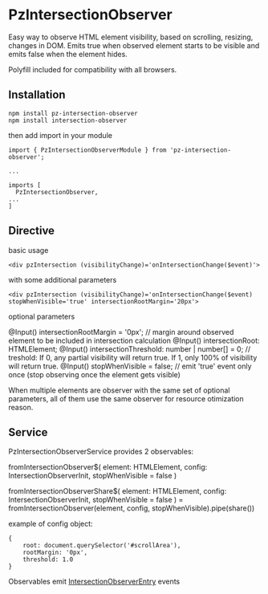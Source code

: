 # PzIntersectionObserver

Easy way to observe HTML element visibility, based on scrolling, resizing, changes in DOM.
Emits true when observed element starts to be visible and emits false when the element hides.

Polyfill included for compatibility with all browsers.

## Installation

```
npm install pz-intersection-observer
npm install intersection-observer
```

then add import in your module

```
import { PzIntersectionObserverModule } from 'pz-intersection-observer';

...

imports [
  PzIntersectionObserver,
...
]
```

## Directive

basic usage

```
<div pzIntersection (visibilityChange)='onIntersectionChange($event)'>
```

with some additional parameters

```
<div pzIntersection (visibilityChange)='onIntersectionChange($event) stopWhenVisible='true' intersectionRootMargin='20px'>
```

optional parameters

  @Input() intersectionRootMargin = '0px';  // margin around observed element to be included in intersection calculation
  @Input() intersectionRoot: HTMLElement;
  @Input() intersectionThreshold: number | number[] = 0;  // treshold: If 0, any partial visibility will return true. If 1, only 100% of visibility will return true.
  @Input() stopWhenVisible = false;  // emit 'true' event only once (stop observing once the element gets visible)

When multiple elements are observer with the same set of optional parameters, all of them use the same observer for resource otimization reason.


## Service

PzIntersectionObserverService provides 2 observables:

  fromIntersectionObserver$(
      element: HTMLElement,
      config: IntersectionObserverInit,
      stopWhenVisible = false
    )

  fromIntersectionObserverShare$(
    element: HTMLElement,
    config: IntersectionObserverInit,
    stopWhenVisible = false
  ) = fromIntersectionObserver(element, config, stopWhenVisible).pipe(share())

  example of config object:

    {
        root: document.querySelector('#scrollArea'),
        rootMargin: '0px',
        threshold: 1.0
    }

  Observables emit [IntersectionObserverEntry](https://developer.mozilla.org/en-US/docs/Web/API/IntersectionObserverEntry) events





